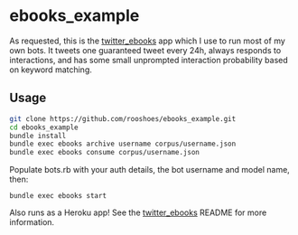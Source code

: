 # ebooks_example

As requested, this is the [twitter_ebooks](https://github.com/mispy/twitter_ebooks) app which I use to run most of my own bots. It tweets one guaranteed tweet every 24h, always responds to interactions, and has some small unprompted interaction probability based on keyword matching.

## Usage

```bash
git clone https://github.com/rooshoes/ebooks_example.git
cd ebooks_example
bundle install
bundle exec ebooks archive username corpus/username.json
bundle exec ebooks consume corpus/username.json
```

Populate bots.rb with your auth details, the bot username and model name, then:

`bundle exec ebooks start`

Also runs as a Heroku app! See the [twitter_ebooks](https://github.com/mispy/twitter_ebooks) README for more information.
